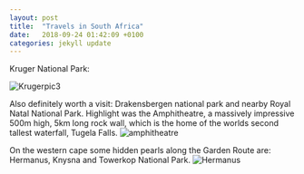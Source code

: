 ```yaml
---
layout: post
title:  "Travels in South Africa"
date:   2018-09-24 01:42:09 +0100
categories: jekyll update
---
```


Kruger National Park:

<!---![Krugerpic]({{TiffanyVlaar.github.io}}/pics/Giraffe.JPG)-->
<!---![Krugerpic2]({{TiffanyVlaar.github.io}}/pics/Rhino.JPG)-->
![Krugerpic3]({{TiffanyVlaar.github.io}}/pics/Elephants.JPG)
<!---![Krugerpic4]({{TiffanyVlaar.github.io}}/pics/test.JPG)-->

Also definitely worth a visit: Drakensbergen national park and nearby Royal Natal National Park. Highlight was the Amphitheatre, a massively impressive 500m high, 5km long rock wall, which is the home of the worlds second tallest waterfall, Tugela Falls.
![amphitheatre]({{TiffanyVlaar.github.io}}/pics/Drakensbergen.JPG)

On the western cape some hidden pearls along the Garden Route are: Hermanus, Knysna and Towerkop National Park.
![Hermanus]({{TiffanyVlaar.github.io}}/pics/Hermanus.JPG)
<!--- de Hel -->